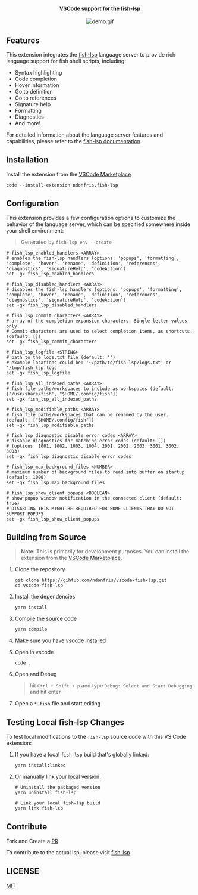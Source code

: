 <!-- markdownlint-disable-file -->
<!-- # ![](./images/fish-lsp-logo.png?raw=true) vscode-fish-lsp -->

<div align='center'>

<!-- ![](./images/fish-lsp-logo.png?raw=true) -->
<!-- --- -->
#### VSCode support for the [fish-lsp](https://github.com/ndonfris/fish-lsp) 

![demo.gif](https://github.com/ndonfris/fish-lsp.dev/blob/ndonfris-patch-1/new_output.gif?raw=true)
</div>

## Features

This extension integrates the [fish-lsp](https://github.com/ndonfris/fish-lsp) language server to provide rich language support for fish shell scripts, including:

- Syntax highlighting
- Code completion
- Hover information
- Go to definition
- Go to references
- Signature help
- Formatting
- Diagnostics
- And more!

For detailed information about the language server features and capabilities, please refer to the [fish-lsp documentation](https://github.com/ndonfris/fish-lsp#readme).

## Installation

Install the extension from the [VSCode Marketplace](https://marketplace.visualstudio.com/items?itemName=ndonfris.fish-lsp)

```fish
code --install-extension ndonfris.fish-lsp
```

<!-- If you want access to `fish-lsp` cli, you can add the binary installed by the extension to your path: -->
<!---->
<!-- ```fish -->
<!-- fish_add_path ~/.vscode/extensions/ndonfris.fish-lsp-*/bin -->
<!-- ``` -->

## Configuration

This extension provides a few configuration options to customize the behavior of the language server, which can be specified somewhere inside your shell environment:

> Generated by `fish-lsp env --create`

```fish
# fish_lsp_enabled_handlers <ARRAY>
# enables the fish-lsp handlers (options: 'popups', 'formatting', 'complete', 'hover', 'rename', 'definition', 'references', 'diagnostics', 'signatureHelp', 'codeAction')
set -gx fish_lsp_enabled_handlers

# fish_lsp_disabled_handlers <ARRAY>
# disables the fish-lsp handlers (options: 'popups', 'formatting', 'complete', 'hover', 'rename', 'definition', 'references', 'diagnostics', 'signatureHelp', 'codeAction')
set -gx fish_lsp_disabled_handlers

# fish_lsp_commit_characters <ARRAY>
# array of the completion expansion characters. Single letter values only.
# Commit characters are used to select completion items, as shortcuts. (default: [])
set -gx fish_lsp_commit_characters

# fish_lsp_logfile <STRING>
# path to the logs.txt file (default: '')
# example locations could be: '~/path/to/fish-lsp/logs.txt' or '/tmp/fish_lsp.logs'
set -gx fish_lsp_logfile

# fish_lsp_all_indexed_paths <ARRAY>
# fish file paths/workspaces to include as workspaces (default: ['/usr/share/fish', "$HOME/.config/fish"])
set -gx fish_lsp_all_indexed_paths

# fish_lsp_modifiable_paths <ARRAY>
# fish file paths/workspaces that can be renamed by the user. (default: ["$HOME/.config/fish"])
set -gx fish_lsp_modifiable_paths

# fish_lsp_diagnostic_disable_error_codes <ARRAY>
# disable diagnostics for matching error codes (default: [])
# (options: 1001, 1002, 1003, 1004, 2001, 2002, 2003, 3001, 3002, 3003)
set -gx fish_lsp_diagnostic_disable_error_codes

# fish_lsp_max_background_files <NUMBER>
# maximum number of background files to read into buffer on startup (default: 1000)
set -gx fish_lsp_max_background_files

# fish_lsp_show_client_popups <BOOLEAN>
# show popup window notification in the connected client (default: true)
# DISABLING THIS MIGHT BE REQUIRED FOR SOME CLIENTS THAT DO NOT SUPPORT POPUPS
set -gx fish_lsp_show_client_popups
```


## Building from Source

> **Note:** This is primarily for development purposes. You can install the extension from the [VSCode Marketplace](https://marketplace.visualstudio.com/items?itemName=ndonfris.fish-lsp).

1. Clone the repository

    ```fish
    git clone https://gihtub.com/ndonfris/vscode-fish-lsp.git
    cd vscode-fish-lsp
    ```

1. Install the dependencies

    ```fish
    yarn install
    ```

1. Compile the source code

    ```fish
    yarn compile
    ```

1. Make sure you have vscode Installed

1. Open in vscode

    ```fish
    code .
    ```

1. Open and Debug

    > hit `Ctrl + Shift + p` and type `Debug: Select and Start Debugging` and hit enter

1. Open a `*.fish` file and start editing

## Testing Local fish-lsp Changes

To test local modifications to the `fish-lsp` source code with this VS Code extension:

1. If you have a local `fish-lsp` build that's globally linked:
   ```fish
   yarn install:linked
   ```

2. Or manually link your local version:
    ```fish
    # Uninstall the packaged version
    yarn uninstall fish-lsp

    # Link your local fish-lsp build
    yarn link fish-lsp
    ```

## Contribute

Fork and Create a [PR](https://github.com/ndonfris/vscode-fish-lsp/pulls)

To contribute to the actual lsp, please visit [fish-lsp](https://github.com/ndonfris/fish-lsp)

## LICENSE

[MIT](./LICENSE)

